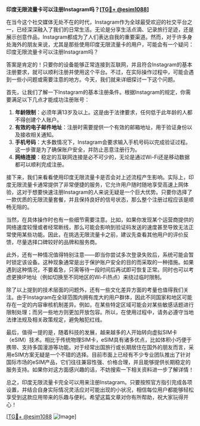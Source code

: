 **印度无限流量卡可以注册Instagram吗？[[TG💪+ @esim1088](https://t.me/s/esim1088)]**

在当今这个社交媒体无处不在的时代，Instagram作为全球最受欢迎的社交平台之一，已经深深融入了我们的日常生活。无论是分享生活点滴、记录旅行足迹，还是展示创意作品，Instagram都成为了人们表达自我的重要渠道。然而，对于许多身处海外的朋友来说，尤其是那些使用印度无限流量卡的用户，可能会有一个疑问：印度无限流量卡可以注册Instagram吗？

答案是肯定的！只要你的设备能够正常连接到互联网，并且符合Instagram的基本注册要求，就可以顺利注册并使用这个平台。不过，在实际操作过程中，可能会遇到一些小问题或需要注意的地方。今天，我们就来详细探讨一下这个问题。

首先，让我们了解一下Instagram的基本注册条件。根据Instagram的规定，你需要满足以下几点才能成功注册账号：

1. **年龄限制**：必须年满13岁及以上。这是由于法律要求，任何低于此年龄的人都不得创建个人账户。
2. **有效的电子邮件地址**：注册时需要提供一个有效的邮箱地址，用于验证身份以及接收相关通知。
3. **手机号码**：大多数情况下，Instagram会要求输入手机号码以完成验证过程。这一步骤是为了确保账户安全，并防止恶意注册行为。
4. **网络连接**：稳定的互联网连接是必不可少的，无论是通过Wi-Fi还是移动数据都可以顺利完成注册。

接下来，我们来看看使用印度无限流量卡是否会对上述流程产生影响。实际上，印度无限流量卡通常提供了非常便捷的服务，它允许用户随时随地享受高速上网体验，这对于想要快速注册Instagram的人来说无疑是一个巨大优势。只要你选择了一款优质的无限流量套餐，并且保持良好的信号状态，那么整个注册过程应该是顺畅无阻的。

当然，在具体操作时也有一些细节需要注意。比如，如果你发现某个运营商提供的网络速度较慢或者经常断线，那么可能会影响到验证码发送的速度甚至导致无法正常使用某些功能。因此，在挑选无限流量卡之前，建议先查看其他用户的评价反馈，尽量选择口碑较好的品牌和服务商。

此外，还有一种情况值得特别注意——即当你尝试多次登录失败后，系统可能会暂时锁定该设备。这种现象通常是出于保护账户安全的目的而采取的一种措施。如果遇到这种情况，不要着急，只需等待一段时间后再试即可恢复正常。同时也可以考虑更换IP地址（例如切换至不同地区的Wi-Fi热点）来绕过临时限制。

除了以上提到的技术层面的问题外，还有一些文化差异方面的考量也值得我们关注。由于Instagram在全球范围内拥有庞大的用户群体，因此不同国家和地区可能存在一定的内容审核机制差异。例如，在某些特定区域可能会对某些敏感话题进行限制处理；而另一些地方则更加开放包容。所以，在使用过程中，请务必遵守当地法律法规及相关政策规定，避免触犯红线。

最后，值得一提的是，随着科技的发展，越来越多的人开始转向虚拟SIM卡（eSIM）技术。相比于传统物理SIM卡，eSIM具有诸多优点，比如体积小巧便于携带、支持多国漫游等功能。对于经常出国旅行或长期居住在国外的朋友而言，采用eSIM方案无疑是一个不错的选择。目前市面上已经有不少专业团队推出了针对国际市场的eSIM产品，它们往往兼容性强、价格合理，并且能够提供长期稳定的服务支持。如果你对这方面感兴趣的话，不妨搜索一下相关资料进一步了解详情！

总之，印度无限流量卡完全可以用来注册Instagram。只要按照官方指引完成各项设置，并结合自身实际情况灵活应对可能出现的小状况，相信每位用户都能够轻松享受到这款应用带来的乐趣与便利。希望这篇文章对你有所帮助，祝大家玩得开心！

[[TG💪+ @esim1088](https://t.me/s/esim1088) ![Image](https://i.postimg.cc/4NQfJmqS/Snipaste-2025-05-13-00-14-12.png)]